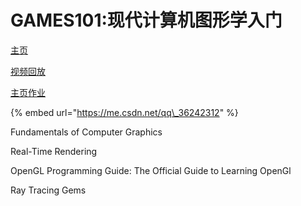 # GAMES101:现代计算机图形学入门

[主页](http://games-cn.org/intro-graphics/)

[视频回放](https://www.bilibili.com/video/BV1X7411F744?p=6&t=2287)

[主页作业](http://games-cn.org/forums/topic/allhw/)

{% embed url="https://me.csdn.net/qq\_36242312" %}

Fundamentals of Computer Graphics

Real-Time Rendering

OpenGL Programming Guide: The Official Guide to Learning OpenGl

Ray Tracing Gems



